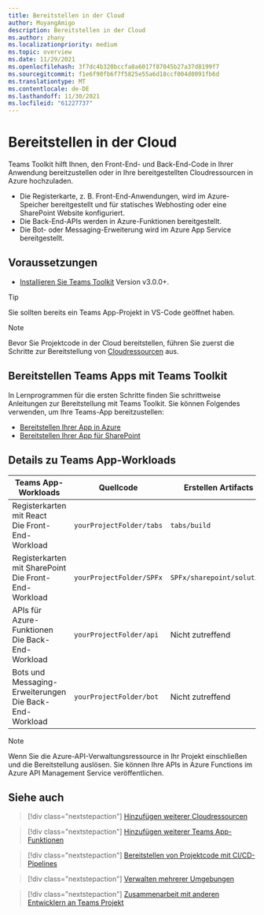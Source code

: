 ```yaml
---
title: Bereitstellen in der Cloud
author: MuyangAmigo
description: Bereitstellen in der Cloud
ms.author: zhany
ms.localizationpriority: medium
ms.topic: overview
ms.date: 11/29/2021
ms.openlocfilehash: 3f7dc4b320bccfa8a6017f87045b27a37d8199f7
ms.sourcegitcommit: f1e6f90fb6f7f5825e55a6d18ccf004d0091fb6d
ms.translationtype: MT
ms.contentlocale: de-DE
ms.lasthandoff: 11/30/2021
ms.locfileid: "61227737"
---
```

# <a name="deploy-to-the-cloud"></a>Bereitstellen in der Cloud

Teams Toolkit hilft Ihnen, den Front-End- und Back-End-Code in Ihrer Anwendung bereitzustellen oder in Ihre bereitgestellten Cloudressourcen in Azure hochzuladen.

* Die Registerkarte, z. B. Front-End-Anwendungen, wird im Azure-Speicher bereitgestellt und für statisches Webhosting oder eine SharePoint Website konfiguriert.
* Die Back-End-APIs werden in Azure-Funktionen bereitgestellt.
* Die Bot- oder Messaging-Erweiterung wird im Azure App Service bereitgestellt.

## <a name="prerequisite"></a>Voraussetzungen

* [Installieren Sie Teams Toolkit](https://marketplace.visualstudio.com/items?itemName=TeamsDevApp.ms-teams-vscode-extension) Version v3.0.0+.

> [!TIP]
> Sie sollten bereits ein Teams App-Projekt in VS-Code geöffnet haben.

> [!NOTE]
> Bevor Sie Projektcode in der Cloud bereitstellen, führen Sie zuerst die Schritte zur Bereitstellung von [Cloudressourcen](provision.md) aus.


## <a name="deploy-teams-apps-using-teams-toolkit"></a>Bereitstellen Teams Apps mit Teams Toolkit

In Lernprogrammen für die ersten Schritte finden Sie schrittweise Anleitungen zur Bereitstellung mit Teams Toolkit. Sie können Folgendes verwenden, um Ihre Teams-App bereitzustellen:

* [Bereitstellen Ihrer App in Azure](/microsoftteams/platform/sbs-gs-javascript?tabs=vscode%2Cvsc%2Cviscode%2Cvcode&tutorial-step=8&branch)
* [Bereitstellen Ihrer App für SharePoint](/microsoftteams/platform/sbs-gs-spfx?tabs=vscode%2Cviscode&tutorial-step=4&branch)

## <a name="details-on-teams-app-workloads"></a>Details zu Teams App-Workloads

| Teams App-Workloads| Quellcode | Erstellen Artifacts| Zielressourcen |
|-------------|----------|---------------|---------------|
|Registerkarten mit React </br> Die Front-End-Workload| `yourProjectFolder/tabs`| `tabs/build` |Azure Storage |
|Registerkarten mit SharePoint </br> Die Front-End-Workload | `yourProjectFolder/SPFx`| `SPFx/sharepoint/solution` |SharePoint App-Katalog |
|APIs für Azure-Funktionen </br> Die Back-End-Workload | `yourProjectFolder/api`| Nicht zutreffend |Azure Functions |
|Bots und Messaging-Erweiterungen </br> Die Back-End-Workload | `yourProjectFolder/bot` | Nicht zutreffend | Azure App Service |

> [!NOTE]
> Wenn Sie die Azure-API-Verwaltungsressource in Ihr Projekt einschließen und die Bereitstellung auslösen. Sie können Ihre APIs in Azure Functions im Azure API Management Service veröffentlichen.

## <a name="see-also"></a>Siehe auch

> [!div class="nextstepaction"]
> [Hinzufügen weiterer Cloudressourcen](add-resource.md)

> [!div class="nextstepaction"]
> [Hinzufügen weiterer Teams App-Funktionen](add-capability.md)

> [!div class="nextstepaction"]
> [Bereitstellen von Projektcode mit CI/CD-Pipelines](use-CICD-template.md)

> [!div class="nextstepaction"]
> [Verwalten mehrerer Umgebungen](TeamsFx-multi-env.md)

> [!div class="nextstepaction"]
> [Zusammenarbeit mit anderen Entwicklern an Teams Projekt](TeamsFx-collaboration.md)
